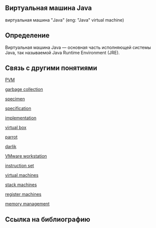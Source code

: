 ## Виртуальная машина Java
виртуальная машина "Java" (eng: "Java" virtual machine) 

## Определение
Виртуальная машина Java — основная часть исполняющей системы Java, так называемой Java Runtime Environment (JRE).
## Связь с другими понятиями
[PVM](https://github.com/vernikkkkkkkkkkkkkkkkkkk/concept/blob/main/virtual%20machines/examples%20of%20virtual%20machines%20used%20with%20programming%20languages/python/PVM.md)

[garbage collection](https://github.com/vernikkkkkkkkkkkkkkkkkkk/concept/blob/main/virtual%20machines/examples%20of%20virtual%20machines%20used%20with%20programming%20languages/java/garbage%20collection.md)

[specimen](https://github.com/vernikkkkkkkkkkkkkkkkkkk/concept/blob/main/virtual%20machines/examples%20of%20virtual%20machines%20used%20with%20programming%20languages/java/three%20main%20parts/specimen.md)

[specification](https://github.com/vernikkkkkkkkkkkkkkkkkkk/concept/blob/main/virtual%20machines/examples%20of%20virtual%20machines%20used%20with%20programming%20languages/java/three%20main%20parts/specification.md)

[implementation](https://github.com/vernikkkkkkkkkkkkkkkkkkk/concept/blob/main/virtual%20machines/examples%20of%20virtual%20machines%20used%20with%20programming%20languages/java/three%20main%20parts/implementation.md)

[virtual box](https://github.com/vernikkkkkkkkkkkkkkkkkkk/concept/blob/main/virtual%20machines/examples%20of%20virtual%20machines%20used%20with%20programming%20languages/c(c%2B%2B)/virtual%20box.md)

[parrot](https://github.com/vernikkkkkkkkkkkkkkkkkkk/concept/blob/main/virtual%20machines/examples%20of%20virtual%20machines%20used%20with%20programming%20languages/c(c%2B%2B)/parrot.md)

[darlik](https://github.com/vernikkkkkkkkkkkkkkkkkkk/concept/blob/main/virtual%20machines/examples%20of%20virtual%20machines%20used%20with%20programming%20languages/c(c%2B%2B)/darlik.md)

[VMware workstation](https://github.com/vernikkkkkkkkkkkkkkkkkkk/concept/blob/main/virtual%20machines/examples%20of%20virtual%20machines%20used%20with%20programming%20languages/c(c%2B%2B)/VMware%20workstation.md)

[instruction set](https://github.com/vernikkkkkkkkkkkkkkkkkkk/concept/blob/main/virtual%20machines/instruction%20set/instruction%20set.md)

[virtual machines](https://github.com/vernikkkkkkkkkkkkkkkkkkk/concept/blob/main/virtual%20machines/virtual%20machines/virtual%20machines.md)

[stack machines](https://github.com/vernikkkkkkkkkkkkkkkkkkk/concept/blob/main/virtual%20machines/stack%20machines/stack%20machines.md)

[register machines](https://github.com/vernikkkkkkkkkkkkkkkkkkk/concept/blob/main/virtual%20machines/register%20machines/register%20machines.md)

[memory management](https://github.com/vernikkkkkkkkkkkkkkkkkkk/concept/blob/main/virtual%20machines/memory%20management/memory%20management.md)

## Cсылка на библиографию

